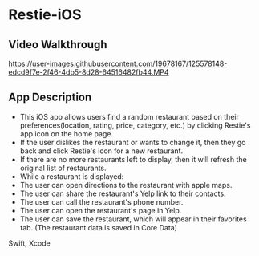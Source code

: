 # Restie-iOS

## Video Walkthrough
https://user-images.githubusercontent.com/19678167/125578148-edcd9f7e-2f46-4db5-8d28-64516482fb44.MP4

## App Description
- This iOS app allows users find a random restaurant based on their preferences(location, rating, price, category, etc.) by clicking Restie's app icon on the home page.
- If the user dislikes the restaurant or wants to change it, then they go back and click Restie's icon for a new restaurant.
- If there are no more restaurants left to display, then it will refresh the original list of restaurants.
- While a restaurant is displayed:
- The user can open directions to the restaurant with apple maps.
- The user can share the restaurant's Yelp link to their contacts.
- The user can call the restaurant's phone number.
- The user can open the restaurant's page in Yelp.
- The user can save the restaurant, which will appear in their favorites tab. (The restaurant data is saved in Core Data)


Swift, Xcode
